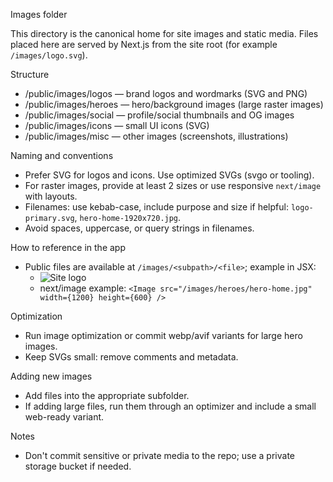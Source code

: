 Images folder

This directory is the canonical home for site images and static media. Files placed here are served by Next.js from the site root (for example `/images/logo.svg`).

Structure

- /public/images/logos — brand logos and wordmarks (SVG and PNG)
- /public/images/heroes — hero/background images (large raster images)
- /public/images/social — profile/social thumbnails and OG images
- /public/images/icons — small UI icons (SVG)
- /public/images/misc — other images (screenshots, illustrations)

Naming and conventions

- Prefer SVG for logos and icons. Use optimized SVGs (svgo or tooling).
- For raster images, provide at least 2 sizes or use responsive `next/image` with layouts.
- Filenames: use kebab-case, include purpose and size if helpful: `logo-primary.svg`, `hero-home-1920x720.jpg`.
- Avoid spaces, uppercase, or query strings in filenames.

How to reference in the app

- Public files are available at `/images/<subpath>/<file>`; example in JSX:
  - <img src="/images/logos/logo-primary.svg" alt="Site logo" />
  - next/image example: `<Image src="/images/heroes/hero-home.jpg" width={1200} height={600} />`

Optimization

- Run image optimization or commit webp/avif variants for large hero images.
- Keep SVGs small: remove comments and metadata.

Adding new images

- Add files into the appropriate subfolder.
- If adding large files, run them through an optimizer and include a small web-ready variant.

Notes

- Don't commit sensitive or private media to the repo; use a private storage bucket if needed.
